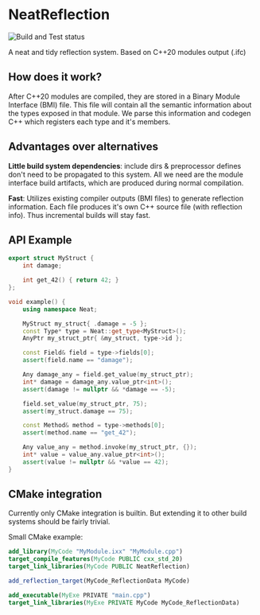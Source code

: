 # NeatReflection
![Build and Test status](https://github.com/FireFlyForLife/NeatReflection/actions/workflows/build.yml/badge.svg?event=push)

A neat and tidy reflection system. Based on C++20 modules output (.ifc)

## How does it work?
After C++20 modules are compiled, they are stored in a Binary Module Interface (BMI) file. This file will contain all the semantic information about the types exposed in that module. We parse this information and codegen C++ which registers each type and it's members.

## Advantages over alternatives
**Little build system dependencies**: include dirs & preprocessor defines don't need to be propagated to this system. All we need are the module interface build artifacts, which are produced during normal compilation.

**Fast**: Utilizes existing compiler outputs (BMI files) to generate reflection information. Each file produces it's own C++ source file (with reflection info). Thus incremental builds will stay fast. 

## API Example
```cpp
export struct MyStruct {
    int damage;

    int get_42() { return 42; }
};

void example() {
    using namespace Neat;

    MyStruct my_struct{ .damage = -5 };
    const Type* type = Neat::get_type<MyStruct>();
    AnyPtr my_struct_ptr{ &my_struct, type->id };

    const Field& field = type->fields[0];
    assert(field.name == "damage");

    Any damage_any = field.get_value(my_struct_ptr);
    int* damage = damage_any.value_ptr<int>();
    assert(damage != nullptr && *damage == -5);

    field.set_value(my_struct_ptr, 75);
    assert(my_struct.damage == 75);

    const Method& method = type->methods[0];
    assert(method.name == "get_42");

    Any value_any = method.invoke(my_struct_ptr, {});
    int* value = value_any.value_ptr<int>();
    assert(value != nullptr && *value == 42);
}
```

## CMake integration
Currently only CMake integration is builtin. But extending it to other build systems should be fairly trivial.
 
Small CMake example:
```cmake
add_library(MyCode "MyModule.ixx" "MyModule.cpp")
target_compile_features(MyCode PUBLIC cxx_std_20)
target_link_libraries(MyCode PUBLIC NeatReflection)

add_reflection_target(MyCode_ReflectionData MyCode)

add_executable(MyExe PRIVATE "main.cpp")
target_link_libraries(MyExe PRIVATE MyCode MyCode_ReflectionData)
```
